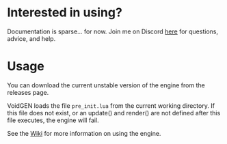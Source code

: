 # Interested in using?

Documentation is sparse... for now. Join me on Discord [here](https://discord.gg/uJhwjhH7eU) for questions, advice, and help.

# Usage
You can download the current unstable version of the engine from the releases page.

VoidGEN loads the file `pre_init.lua` from the current working directory. If this file does not exist, or an update() and render() are not defined after this file executes, the engine will fail.

See the [Wiki](https://github.com/lindorffs/voidgen-2.0/wiki) for more information on using the engine.
